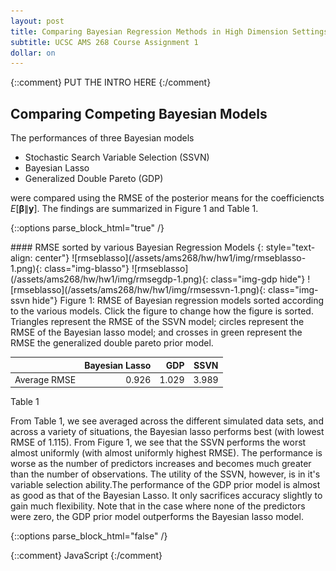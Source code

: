 ```yaml
---
layout: post
title: Comparing Bayesian Regression Methods in High Dimension Settings
subtitle: UCSC AMS 268 Course Assignment 1
dollar: on
---
```


{::comment}
PUT THE INTRO HERE
{:/comment}

## Comparing Competing Bayesian Models

The performances of three Bayesian models

- Stochastic Search Variable Selection (SSVN)
- Bayesian Lasso
- Generalized Double Pareto (GDP)

were compared using the RMSE of the posterior means for the coefficiencts $E[\pmb\beta\|\mathbf y]$. The findings are summarized in Figure 1 and Table 1. 

{::options parse_block_html="true" /}
<div id="rmse-fig">
#### RMSE sorted by various Bayesian Regression Models
{: style="text-align: center"}
![rmseblasso](/assets/ams268/hw/hw1/img/rmseblasso-1.png){: class="img-blasso"}
![rmseblasso](/assets/ams268/hw/hw1/img/rmsegdp-1.png){: class="img-gdp hide"}
![rmseblasso](/assets/ams268/hw/hw1/img/rmsessvn-1.png){: class="img-ssvn hide"}
<span class="caption text-muted"> 
  Figure 1: RMSE of Bayesian regression models sorted according to the various
  models. Click the figure to change how the figure is sorted. Triangles
  represent the RMSE of the SSVN model; circles represent the RMSE of the
  Bayesian lasso model; and crosses in green represent the RMSE the generalized
  double pareto prior model. 
</span>
</div>

<div id="rmse-tab">

|             |Bayesian Lasso|  GDP| SSVN|
|:-----------:|-------------:|----:|----:|
|Average RMSE |         0.926|1.029|3.989|

<span class="caption text-muted"> Table 1 </span>
</div>

From Table 1, we see averaged across the different simulated data sets, and across a variety of situations, the Bayesian lasso performs best (with lowest RMSE of 1.115). From Figure 1, we see that the SSVN performs the worst almost uniformly (with almost uniformly highest RMSE). The performance is worse as the number of predictors increases and becomes much greater than the number of observations. The utility of the SSVN, however, is in it's variable selection ability.The performance of the GDP prior model is almost as good as that of the Bayesian Lasso. It only sacrifices accuracy slightly to gain much flexibility. Note that in the case where none of the predictors were zero, the GDP prior model outperforms the Bayesian lasso model.

{::options parse_block_html="false" /}



{::comment} JavaScript {:/comment}
<script> 
$(document).ready(function(){
  $(".img-blasso").click(function(){$(this).addClass("hide"); $(".img-gdp").removeClass("hide");});
  $(".img-gdp").click(function(){$(this).addClass("hide"); $(".img-ssvn").removeClass("hide");});
  $(".img-ssvn").click(function(){$(this).addClass("hide"); $(".img-blasso").removeClass("hide");});
});
</script>
